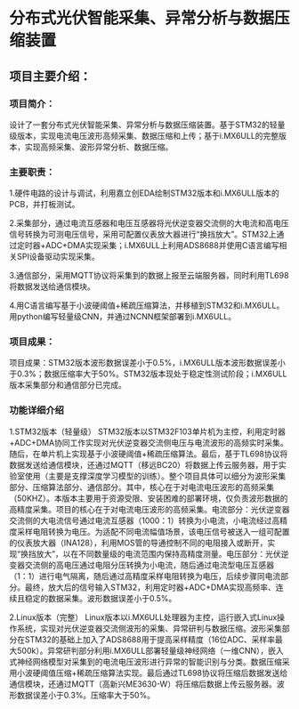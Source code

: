 # 分布式光伏智能采集、异常分析与数据压缩装置
## 项目主要介绍：
### 项目简介：
设计了一套分布式光伏智能采集、异常分析与数据压缩装置。基于STM32的轻量级版本，实现电流电压波形高频采集、数据压缩和上传；基于i.MX6ULL的完整版本，实现高频采集、波形异常分析、数据压缩。
### 主要职责：
1.硬件电路的设计与调试，利用嘉立创EDA绘制STM32版本和i.MX6ULL版本的PCB，并打板测试。

2.采集部分，通过电流互感器和电压互感器将光伏逆变器交流侧的大电流和高电压信号转换为可测电压信号，采用可配置仪表放大器进行“换挡放大”。STM32上通过定时器+ADC+DMA实现采集；i.MX6ULL上利用ADS8688并使用C语言编写相关SPI设备驱动实现采集。

3.通信部分，采用MQTT协议将采集到的数据上报至云端服务器，同时利用TL698将数据发送给通信模块。

4.用C语言编写基于小波硬阈值+稀疏压缩算法，并移植到STM32和i.MX6ULL。用python编写轻量级CNN，并通过NCNN框架部署到i.MX6ULL。
### 项目成果：
项目成果：STM32版本波形数据误差小于0.5%，i.MX6ULL版本波形数据误差小于0.3%；数据压缩率大于50%。STM32版本现处于稳定性测试阶段；i.MX6ULL版本采集部分和通信部分已完成。

### 功能详细介绍
1.STM32版本（轻量级）
  STM32版本以STM32F103单片机为主控，利用定时器+ADC+DMA协同工作实现对光伏逆变器交流侧电压与电流波形的高频实时采集。随后，在单片机上实现基于小波硬阈值+稀疏压缩算法。最后，基于TL698协议将数据发送给通信模块，还通过MQTT（移远BC20）将数据上传云服务器，用于实验室使用（主要是支撑深度学习模型的训练）。整个项目具体可以细分为波形采集部分、压缩算法部分、通信部分。其中，核心在于对电流电压波形的高频采集（50KHZ）。本版本主要用于资源受限、安装困难的部署环境，仅负责波形数据的高精度采集。项目的核心在于对电流电压波形的高频采集。电流部分：光伏逆变器交流侧的大电流信号通过电流互感器（1000：1）转换为小电流，小电流经过高精度采样电阻转换为电压。为适配不同电流幅值场景，该电压信号被送入一组可配置的仪表放大器（INA128），利用MOS管的导通控制不同的电阻接入或断开，实现“换挡放大”，以在不同数量级的电流范围内保持高精度测量。电压部分：光伏逆变器交流侧的高电压通过电阻分压转换为小电流，随后通过电流型电压互感器（1：1）进行电气隔离，随后通过高精度采样电阻转换为电压，后续步骤同电流部分。最终，放大后的信号输入STM32，利用定时器+ADC+DMA实现高频率、连续且稳定的数据采集。波形数据误差小于0.5%。


2.Linux版本（完整）
  Linux版本以i.MX6ULL处理器为主控，运行嵌入式Linux操作系统，实现对光伏逆变器交流侧波形的采集、异常研判与数据压缩。波形采集部分在STM32的基础上加入了ADS8688用于提高采样精度（16位ADC、采样率最大500k）。异常研判部分利用i.MX6ULL部署轻量级神经网络（一维CNN），嵌入式神经网络模型对采集到的电流电压波形进行异常的智能识别与分类。数据压缩采用小波硬阈值压缩+稀疏压缩算法实现。最后通过TL698协议将压缩后数据发送给通信模块，还通过MQTT（高新兴ME3630-W）将压缩后数据上传云服务器。波形数据误差小于0.3%。压缩率大于50%。
